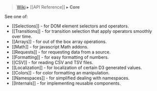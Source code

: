 > [Wiki](Home) ▸ [[API Reference]] ▸ **Core**

See one of:

* [[Selections]] - for DOM element selectors and operators.
* [[Transitions]] - for transition selection that apply operators smoothly over time.
* [[Arrays]] - for out of the box array operations.
* [[Math]] - for javascript Math addons.
* [[Requests]] - for requesting data from a source.
* [[Formatting]] - for easy formatting of numbers.
* [[CSV]] - for reading CSV and TSV files.
* [[Localization]] - for localization of certain D3 generated values.
* [[Colors]] - for color formatting an manipulation.
* [[Namespaces]] - for simplified dealing with namespaces.
* [[Internals]] - for implementing reusable components.
